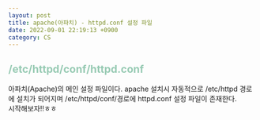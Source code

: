 ```yaml
---
layout: post
title: apache(아파치) - httpd.conf 설정 파일
date: 2022-09-01 22:19:13 +0900
category: CS
---
```


## <span style="color:#97cab3;font-weight:bold">/etc/httpd/conf/httpd.conf</span>
아파치(Apache)의 메인 설정 파일이다. apache 설치시 자동적으로 /etc/httpd 경로에 설치가 되어지며 /etc/httpd/conf/경로에 httpd.conf 설정 파일이 존재한다.  
시작해보자!!ㅎㅎ
